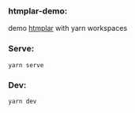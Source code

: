 ### htmplar-demo:

demo [htmplar](https://github.com/adidas/htmplar) with yarn workspaces

### Serve:
```
yarn serve
```
### Dev:
```
yarn dev
```
